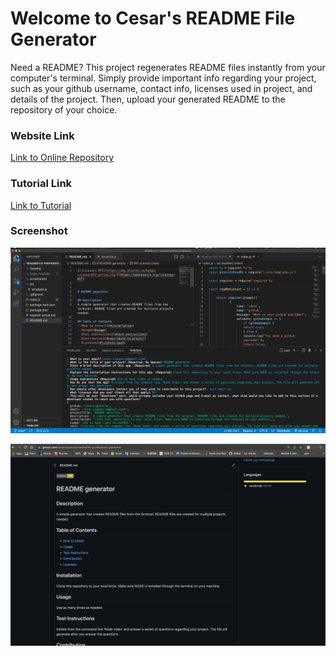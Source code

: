 # Welcome to Cesar's README File Generator

Need a README? This project regenerates README files instantly from your computer's terminal. Simply provide important info regarding your project, such as your github username, contact info, licenses used in project, and details of the project. Then, upload your generated README to the repository of your choice.



### Website Link
[Link to Online Repository](https://github.com/cesarsiguencia/readmefile-professional-generator.git)


### Tutorial Link
[Link to Tutorial](https://drive.google.com/file/d/1dDOObMUn-SSuRPp826UlG1dgLZNsSkJW/view?usp=sharing)


### Screenshot
![Screenshot 1](./screenshots/screenshot-1.jpeg)

![Screenshot 2](./screenshots/screenshot-2.jpeg)


